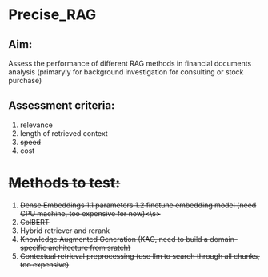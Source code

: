 # Precise_RAG
## Aim:
Assess the performance of different RAG methods in financial documents analysis (primaryly for background investigation for consulting or stock purchase)
## Assessment criteria:
1. relevance
2. length of retrieved context
3. <s>speed
4. <s>cost

# Methods to test:
1. Dense Embeddings
   1.1 parameters
   1.2 <s>finetune embedding model (need GPU machine, too expensive for now)<\s>
2. ColBERT
4. Hybrid retriever and rerank
5. <s>Knowledge Augmented Generation (KAG, need to build a domain-specific architecture from sratch)
6. <s>Contextual retrieval preprocessing (use llm to search through all chunks, too expensive)
